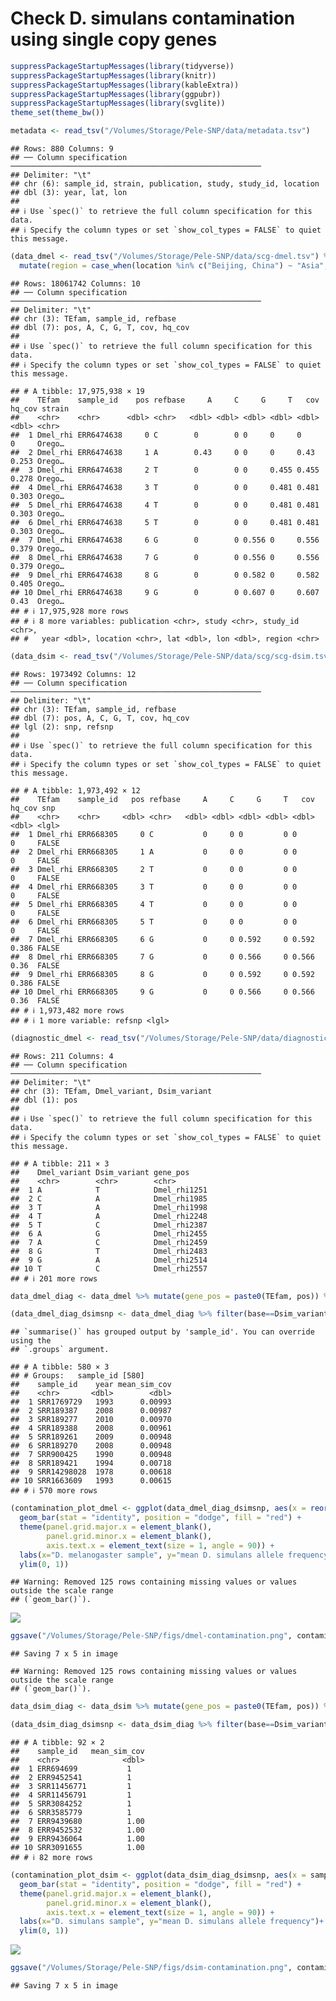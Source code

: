 Check D. simulans contamination using single copy genes
================

``` r
suppressPackageStartupMessages(library(tidyverse))
suppressPackageStartupMessages(library(knitr))
suppressPackageStartupMessages(library(kableExtra))
suppressPackageStartupMessages(library(ggpubr))
suppressPackageStartupMessages(library(svglite))
theme_set(theme_bw())
```

``` r
metadata <- read_tsv("/Volumes/Storage/Pele-SNP/data/metadata.tsv")
```

    ## Rows: 880 Columns: 9
    ## ── Column specification ────────────────────────────────────────────────────────
    ## Delimiter: "\t"
    ## chr (6): sample_id, strain, publication, study, study_id, location
    ## dbl (3): year, lat, lon
    ## 
    ## ℹ Use `spec()` to retrieve the full column specification for this data.
    ## ℹ Specify the column types or set `show_col_types = FALSE` to quiet this message.

``` r
(data_dmel <- read_tsv("/Volumes/Storage/Pele-SNP/data/scg-dmel.tsv") %>% mutate(sample_id = gsub(".fastq.sort.bam", "", sample_id)) %>% inner_join(metadata, by="sample_id") %>%
  mutate(region = case_when(location %in% c("Beijing, China") ~ "Asia", location %in% c("Cameroon", "Gabon", "Ethiopia", "Guinea", "Kenya", "Nigeria", "Rwanda", "South Africa", "Tanzania", "Uganda", "Zambia", "Zimbabwe") ~ "Africa", location %in% c("Canada", "Guadeloupe", "Harwich, MA, USA", "Ithaca, USA", "Providence, USA", "USA") ~ "America", location=="Tasmania, Australia" ~ "Oceania", study_id=="Chen2024" ~ "Asia", TRUE ~ "Europe")))
```

    ## Rows: 18061742 Columns: 10
    ## ── Column specification ────────────────────────────────────────────────────────
    ## Delimiter: "\t"
    ## chr (3): TEfam, sample_id, refbase
    ## dbl (7): pos, A, C, G, T, cov, hq_cov
    ## 
    ## ℹ Use `spec()` to retrieve the full column specification for this data.
    ## ℹ Specify the column types or set `show_col_types = FALSE` to quiet this message.

    ## # A tibble: 17,975,938 × 19
    ##    TEfam    sample_id    pos refbase     A     C     G     T   cov hq_cov strain
    ##    <chr>    <chr>      <dbl> <chr>   <dbl> <dbl> <dbl> <dbl> <dbl>  <dbl> <chr> 
    ##  1 Dmel_rhi ERR6474638     0 C        0        0 0     0     0      0     Orego…
    ##  2 Dmel_rhi ERR6474638     1 A        0.43     0 0     0     0.43   0.253 Orego…
    ##  3 Dmel_rhi ERR6474638     2 T        0        0 0     0.455 0.455  0.278 Orego…
    ##  4 Dmel_rhi ERR6474638     3 T        0        0 0     0.481 0.481  0.303 Orego…
    ##  5 Dmel_rhi ERR6474638     4 T        0        0 0     0.481 0.481  0.303 Orego…
    ##  6 Dmel_rhi ERR6474638     5 T        0        0 0     0.481 0.481  0.303 Orego…
    ##  7 Dmel_rhi ERR6474638     6 G        0        0 0.556 0     0.556  0.379 Orego…
    ##  8 Dmel_rhi ERR6474638     7 G        0        0 0.556 0     0.556  0.379 Orego…
    ##  9 Dmel_rhi ERR6474638     8 G        0        0 0.582 0     0.582  0.405 Orego…
    ## 10 Dmel_rhi ERR6474638     9 G        0        0 0.607 0     0.607  0.43  Orego…
    ## # ℹ 17,975,928 more rows
    ## # ℹ 8 more variables: publication <chr>, study <chr>, study_id <chr>,
    ## #   year <dbl>, location <chr>, lat <dbl>, lon <dbl>, region <chr>

``` r
(data_dsim <- read_tsv("/Volumes/Storage/Pele-SNP/data/scg/scg-dsim.tsv") %>% mutate(sample_id = gsub(".fastq.sort.bam", "", sample_id)))
```

    ## Rows: 1973492 Columns: 12
    ## ── Column specification ────────────────────────────────────────────────────────
    ## Delimiter: "\t"
    ## chr (3): TEfam, sample_id, refbase
    ## dbl (7): pos, A, C, G, T, cov, hq_cov
    ## lgl (2): snp, refsnp
    ## 
    ## ℹ Use `spec()` to retrieve the full column specification for this data.
    ## ℹ Specify the column types or set `show_col_types = FALSE` to quiet this message.

    ## # A tibble: 1,973,492 × 12
    ##    TEfam    sample_id   pos refbase     A     C     G     T   cov hq_cov snp  
    ##    <chr>    <chr>     <dbl> <chr>   <dbl> <dbl> <dbl> <dbl> <dbl>  <dbl> <lgl>
    ##  1 Dmel_rhi ERR668305     0 C           0     0 0         0 0      0     FALSE
    ##  2 Dmel_rhi ERR668305     1 A           0     0 0         0 0      0     FALSE
    ##  3 Dmel_rhi ERR668305     2 T           0     0 0         0 0      0     FALSE
    ##  4 Dmel_rhi ERR668305     3 T           0     0 0         0 0      0     FALSE
    ##  5 Dmel_rhi ERR668305     4 T           0     0 0         0 0      0     FALSE
    ##  6 Dmel_rhi ERR668305     5 T           0     0 0         0 0      0     FALSE
    ##  7 Dmel_rhi ERR668305     6 G           0     0 0.592     0 0.592  0.386 FALSE
    ##  8 Dmel_rhi ERR668305     7 G           0     0 0.566     0 0.566  0.36  FALSE
    ##  9 Dmel_rhi ERR668305     8 G           0     0 0.592     0 0.592  0.386 FALSE
    ## 10 Dmel_rhi ERR668305     9 G           0     0 0.566     0 0.566  0.36  FALSE
    ## # ℹ 1,973,482 more rows
    ## # ℹ 1 more variable: refsnp <lgl>

``` r
(diagnostic_dmel <- read_tsv("/Volumes/Storage/Pele-SNP/data/diagnostic-snps-dmel.tsv") %>% mutate(pos = pos-1) %>% mutate(gene_pos = paste0(TEfam, pos)) %>% select(-TEfam, -pos))
```

    ## Rows: 211 Columns: 4
    ## ── Column specification ────────────────────────────────────────────────────────
    ## Delimiter: "\t"
    ## chr (3): TEfam, Dmel_variant, Dsim_variant
    ## dbl (1): pos
    ## 
    ## ℹ Use `spec()` to retrieve the full column specification for this data.
    ## ℹ Specify the column types or set `show_col_types = FALSE` to quiet this message.

    ## # A tibble: 211 × 3
    ##    Dmel_variant Dsim_variant gene_pos    
    ##    <chr>        <chr>        <chr>       
    ##  1 A            T            Dmel_rhi1251
    ##  2 C            A            Dmel_rhi1985
    ##  3 T            A            Dmel_rhi1998
    ##  4 T            A            Dmel_rhi2248
    ##  5 T            C            Dmel_rhi2387
    ##  6 A            G            Dmel_rhi2455
    ##  7 A            C            Dmel_rhi2459
    ##  8 G            T            Dmel_rhi2483
    ##  9 G            A            Dmel_rhi2514
    ## 10 T            C            Dmel_rhi2557
    ## # ℹ 201 more rows

``` r
data_dmel_diag <- data_dmel %>% mutate(gene_pos = paste0(TEfam, pos)) %>% filter(study_id!="Kapun2021") %>% inner_join(diagnostic_dmel, by="gene_pos") %>% mutate(A=A/cov, C=C/cov, G=G/cov, T=T/cov) %>% pivot_longer(cols = c(A, T, C, G), names_to = "base", values_to = "base_cov")

(data_dmel_diag_dsimsnp <- data_dmel_diag %>% filter(base==Dsim_variant) %>% group_by(sample_id, year) %>% dplyr::summarise(mean_sim_cov = mean(base_cov)) %>% arrange(desc(mean_sim_cov)))
```

    ## `summarise()` has grouped output by 'sample_id'. You can override using the
    ## `.groups` argument.

    ## # A tibble: 580 × 3
    ## # Groups:   sample_id [580]
    ##    sample_id    year mean_sim_cov
    ##    <chr>       <dbl>        <dbl>
    ##  1 SRR1769729   1993      0.00993
    ##  2 SRR189387    2008      0.00987
    ##  3 SRR189277    2010      0.00970
    ##  4 SRR189388    2008      0.00961
    ##  5 SRR189261    2009      0.00948
    ##  6 SRR189270    2008      0.00948
    ##  7 SRR900425    1990      0.00948
    ##  8 SRR189421    1994      0.00718
    ##  9 SRR14298028  1978      0.00618
    ## 10 SRR1663609   1993      0.00615
    ## # ℹ 570 more rows

``` r
(contamination_plot_dmel <- ggplot(data_dmel_diag_dsimsnp, aes(x = reorder(sample_id, year), y = mean_sim_cov)) +
  geom_bar(stat = "identity", position = "dodge", fill = "red") +
  theme(panel.grid.major.x = element_blank(),
        panel.grid.minor.x = element_blank(),
        axis.text.x = element_text(size = 1, angle = 90)) +
  labs(x="D. melanogaster sample", y="mean D. simulans allele frequency")+
  ylim(0, 1))
```

    ## Warning: Removed 125 rows containing missing values or values outside the scale range
    ## (`geom_bar()`).

![](check-contamination-diagnostic_files/figure-gfm/unnamed-chunk-3-1.png)<!-- -->

``` r
ggsave("/Volumes/Storage/Pele-SNP/figs/dmel-contamination.png", contamination_plot_dmel, dpi=1000)
```

    ## Saving 7 x 5 in image

    ## Warning: Removed 125 rows containing missing values or values outside the scale range
    ## (`geom_bar()`).

``` r
data_dsim_diag <- data_dsim %>% mutate(gene_pos = paste0(TEfam, pos)) %>% inner_join(diagnostic_dmel, by="gene_pos") %>% mutate(A=A/cov, C=C/cov, G=G/cov, T=T/cov) %>% pivot_longer(cols = c(A, T, C, G), names_to = "base", values_to = "base_cov")

(data_dsim_diag_dsimsnp <- data_dsim_diag %>% filter(base==Dsim_variant) %>% group_by(sample_id) %>% filter(cov>0) %>% dplyr::summarise(mean_sim_cov = mean(base_cov)) %>% arrange(desc(mean_sim_cov)))
```

    ## # A tibble: 92 × 2
    ##    sample_id   mean_sim_cov
    ##    <chr>              <dbl>
    ##  1 ERR694699           1   
    ##  2 ERR9452541          1   
    ##  3 SRR11456771         1   
    ##  4 SRR11456791         1   
    ##  5 SRR3084252          1   
    ##  6 SRR3585779          1   
    ##  7 ERR9439680          1.00
    ##  8 ERR9452532          1.00
    ##  9 ERR9436064          1.00
    ## 10 SRR3091655          1.00
    ## # ℹ 82 more rows

``` r
(contamination_plot_dsim <- ggplot(data_dsim_diag_dsimsnp, aes(x = sample_id, y = mean_sim_cov)) +
  geom_bar(stat = "identity", position = "dodge", fill = "red") +
  theme(panel.grid.major.x = element_blank(),
        panel.grid.minor.x = element_blank(),
        axis.text.x = element_text(size = 1, angle = 90)) +
  labs(x="D. simulans sample", y="mean D. simulans allele frequency")+
  ylim(0, 1))
```

![](check-contamination-diagnostic_files/figure-gfm/unnamed-chunk-4-1.png)<!-- -->

``` r
ggsave("/Volumes/Storage/Pele-SNP/figs/dsim-contamination.png", contamination_plot_dsim, dpi=1000)
```

    ## Saving 7 x 5 in image
